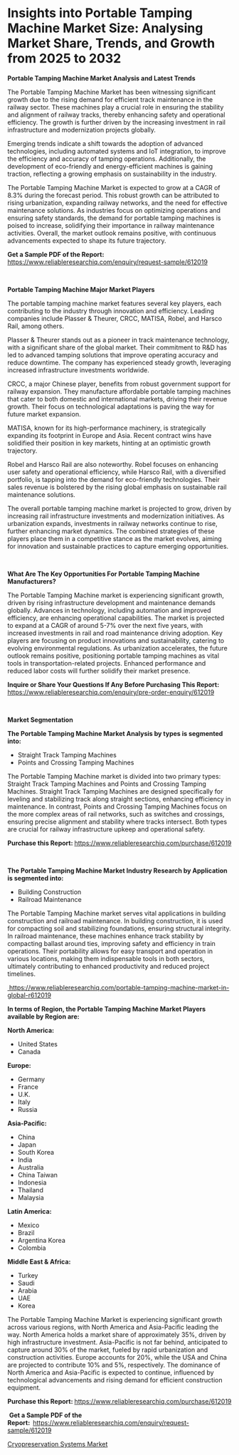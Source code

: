 <p><h1>Insights into Portable Tamping Machine Market Size: Analysing Market Share, Trends, and Growth from 2025 to 2032</h1></p><p><strong>Portable Tamping Machine Market Analysis and Latest Trends</strong></p>
<p><p>The Portable Tamping Machine Market has been witnessing significant growth due to the rising demand for efficient track maintenance in the railway sector. These machines play a crucial role in ensuring the stability and alignment of railway tracks, thereby enhancing safety and operational efficiency. The growth is further driven by the increasing investment in rail infrastructure and modernization projects globally.</p><p>Emerging trends indicate a shift towards the adoption of advanced technologies, including automated systems and IoT integration, to improve the efficiency and accuracy of tamping operations. Additionally, the development of eco-friendly and energy-efficient machines is gaining traction, reflecting a growing emphasis on sustainability in the industry. </p><p>The Portable Tamping Machine Market is expected to grow at a CAGR of 8.3% during the forecast period. This robust growth can be attributed to rising urbanization, expanding railway networks, and the need for effective maintenance solutions. As industries focus on optimizing operations and ensuring safety standards, the demand for portable tamping machines is poised to increase, solidifying their importance in railway maintenance activities. Overall, the market outlook remains positive, with continuous advancements expected to shape its future trajectory.</p></p>
<p><strong>Get a Sample PDF of the Report:&nbsp;</strong> <a href="https://www.reliableresearchiq.com/enquiry/request-sample/612019?utm_campaign=2267&utm_medium=2&utm_source=Github&utm_content=ia&utm_term=17022025&utm_id=portable-tamping-machine">https://www.reliableresearchiq.com/enquiry/request-sample/612019</a></p>
<p>&nbsp;</p>
<p><strong>Portable Tamping Machine Major Market Players</strong></p>
<p><p>The portable tamping machine market features several key players, each contributing to the industry through innovation and efficiency. Leading companies include Plasser & Theurer, CRCC, MATISA, Robel, and Harsco Rail, among others.</p><p>Plasser & Theurer stands out as a pioneer in track maintenance technology, with a significant share of the global market. Their commitment to R&D has led to advanced tamping solutions that improve operating accuracy and reduce downtime. The company has experienced steady growth, leveraging increased infrastructure investments worldwide.</p><p>CRCC, a major Chinese player, benefits from robust government support for railway expansion. They manufacture affordable portable tamping machines that cater to both domestic and international markets, driving their revenue growth. Their focus on technological adaptations is paving the way for future market expansion.</p><p>MATISA, known for its high-performance machinery, is strategically expanding its footprint in Europe and Asia. Recent contract wins have solidified their position in key markets, hinting at an optimistic growth trajectory.</p><p>Robel and Harsco Rail are also noteworthy. Robel focuses on enhancing user safety and operational efficiency, while Harsco Rail, with a diversified portfolio, is tapping into the demand for eco-friendly technologies. Their sales revenue is bolstered by the rising global emphasis on sustainable rail maintenance solutions.</p><p>The overall portable tamping machine market is projected to grow, driven by increasing rail infrastructure investments and modernization initiatives. As urbanization expands, investments in railway networks continue to rise, further enhancing market dynamics. The combined strategies of these players place them in a competitive stance as the market evolves, aiming for innovation and sustainable practices to capture emerging opportunities.</p></p>
<p>&nbsp;</p>
<p><strong>What Are The Key Opportunities For Portable Tamping Machine Manufacturers?</strong></p>
<p><p>The Portable Tamping Machine market is experiencing significant growth, driven by rising infrastructure development and maintenance demands globally. Advances in technology, including automation and improved efficiency, are enhancing operational capabilities. The market is projected to expand at a CAGR of around 5-7% over the next five years, with increased investments in rail and road maintenance driving adoption. Key players are focusing on product innovations and sustainability, catering to evolving environmental regulations. As urbanization accelerates, the future outlook remains positive, positioning portable tamping machines as vital tools in transportation-related projects. Enhanced performance and reduced labor costs will further solidify their market presence.</p></p>
<p><strong>Inquire or Share Your Questions If Any Before Purchasing This Report:</strong> <a href="https://www.reliableresearchiq.com/enquiry/pre-order-enquiry/612019?utm_campaign=2267&utm_medium=2&utm_source=Github&utm_content=ia&utm_term=17022025&utm_id=portable-tamping-machine">https://www.reliableresearchiq.com/enquiry/pre-order-enquiry/612019</a></p>
<p>&nbsp;</p>
<p><strong>Market Segmentation</strong></p>
<p><strong>The Portable Tamping Machine Market Analysis by types is segmented into:</strong></p>
<p><ul><li>Straight Track Tamping Machines</li><li>Points and Crossing Tamping Machines</li></ul></p>
<p><p>The Portable Tamping Machine market is divided into two primary types: Straight Track Tamping Machines and Points and Crossing Tamping Machines. Straight Track Tamping Machines are designed specifically for leveling and stabilizing track along straight sections, enhancing efficiency in maintenance. In contrast, Points and Crossing Tamping Machines focus on the more complex areas of rail networks, such as switches and crossings, ensuring precise alignment and stability where tracks intersect. Both types are crucial for railway infrastructure upkeep and operational safety.</p></p>
<p><strong>Purchase this Report:&nbsp;</strong><a href="https://www.reliableresearchiq.com/purchase/612019?utm_campaign=2267&utm_medium=2&utm_source=Github&utm_content=ia&utm_term=17022025&utm_id=portable-tamping-machine">https://www.reliableresearchiq.com/purchase/612019</a></p>
<p>&nbsp;</p>
<p><strong>The Portable Tamping Machine Market Industry Research by Application is segmented into:</strong></p>
<p><ul><li>Building Construction</li><li>Railroad Maintenance</li></ul></p>
<p><p>The Portable Tamping Machine market serves vital applications in building construction and railroad maintenance. In building construction, it is used for compacting soil and stabilizing foundations, ensuring structural integrity. In railroad maintenance, these machines enhance track stability by compacting ballast around ties, improving safety and efficiency in train operations. Their portability allows for easy transport and operation in various locations, making them indispensable tools in both sectors, ultimately contributing to enhanced productivity and reduced project timelines.</p></p>
<p><a href="https://www.reliableresearchiq.com/portable-tamping-machine-market-in-global-r612019?utm_campaign=2267&utm_medium=2&utm_source=Github&utm_content=ia&utm_term=17022025&utm_id=portable-tamping-machine">&nbsp;https://www.reliableresearchiq.com/portable-tamping-machine-market-in-global-r612019</a></p>
<p><strong>In terms of Region, the Portable Tamping Machine Market Players available by Region are:</strong></p>
<p>
    <p> <strong> North America: </strong>
        <ul>
            <li>United States</li>
            <li>Canada</li>
        </ul>
        </p> 
    <p> <strong> Europe: </strong>
        <ul>
            <li>Germany</li>
            <li>France</li>
            <li>U.K.</li>
            <li>Italy</li>
            <li>Russia</li>
        </ul>
        </p> 
    <p> <strong> Asia-Pacific: </strong>
        <ul>
            <li>China</li>
            <li>Japan</li>
            <li>South Korea</li>
            <li>India</li>
            <li>Australia</li>
            <li>China Taiwan</li>
            <li>Indonesia</li>
            <li>Thailand</li>
            <li>Malaysia</li>
        </ul>
        </p> 
    <p> <strong> Latin America: </strong>
        <ul>
            <li>Mexico</li>
            <li>Brazil</li>
            <li>Argentina Korea</li>
            <li>Colombia</li>
        </ul>
        </p> 
    <p> <strong> Middle East & Africa: </strong>
        <ul>
            <li>Turkey</li>
            <li>Saudi</li>
            <li>Arabia</li>
            <li>UAE</li>
            <li>Korea</li>
        </ul>
    </p>
    </p>
<p><p>The Portable Tamping Machine Market is experiencing significant growth across various regions, with North America and Asia-Pacific leading the way. North America holds a market share of approximately 35%, driven by high infrastructure investment. Asia-Pacific is not far behind, anticipated to capture around 30% of the market, fueled by rapid urbanization and construction activities. Europe accounts for 20%, while the USA and China are projected to contribute 10% and 5%, respectively. The dominance of North America and Asia-Pacific is expected to continue, influenced by technological advancements and rising demand for efficient construction equipment.</p></p>
<p><strong>Purchase this Report: </strong><a href="https://www.reliableresearchiq.com/purchase/612019?utm_campaign=2267&utm_medium=2&utm_source=Github&utm_content=ia&utm_term=17022025&utm_id=portable-tamping-machine">https://www.reliableresearchiq.com/purchase/612019</a></p>
<p>&nbsp;<strong>Get a Sample PDF of the Report:&nbsp;&nbsp;</strong><a href="https://www.reliableresearchiq.com/enquiry/request-sample/612019?utm_campaign=2267&utm_medium=2&utm_source=Github&utm_content=ia&utm_term=17022025&utm_id=portable-tamping-machine">https://www.reliableresearchiq.com/enquiry/request-sample/612019</a></p>
<p><strong></strong></p>
<p><p><a href="https://github.com/steidmindy199393/Market-Research-Report-List-1/blob/main/cryopreservation-systems-market.md?utm_campaign=2267&utm_medium=2&utm_source=Github&utm_content=ia&utm_term=17022025&utm_id=portable-tamping-machine">Cryopreservation Systems Market</a></p></p>